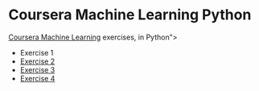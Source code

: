 # Coursera Machine Learning Python</title>


[Coursera Machine Learning](https://www.coursera.org/learn/machine-learning/) exercises, in Python">

* Exercise 1
* [Exercise 2](ex2/exercise2.md)
* [Exercise 3](ex3/exercise3.md)
* [Exercise 4](ex4/exercise4.md)
